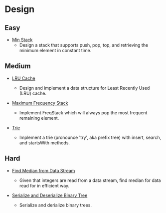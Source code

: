 Design
======

## Easy

+ [Min Stack](min_stack.py)
  - Design a stack that supports push, pop, top, and retrieving the minimum element in constant time.

## Medium

+ [LRU Cache](lru_cache.py)
  - Design and implement a data structure for Least Recently Used (LRU) cache.

+ [Maximum Frequency Stack](max_frequency_stack.py)
  - Implement FreqStack which will always pop the most frequent remaining element.

+ [Trie](trie.py)
  - Implement a trie (pronounce 'try', aka prefix tree) with insert, search,
    and startsWith methods.

## Hard

+ [Find Median from Data Stream](median_finder.py)
  - Given that integers are read from a data stream, find median for data read for
    in efficient way.

+ [Serialize and Deserialize Binary Tree](serialize_deserialize_binary_tree.py)
  - Serialize and derialize binary trees.

